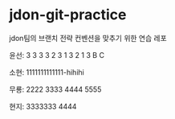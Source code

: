 # jdon-git-practice
jdon팀의 브랜치 전략 컨벤션을 맞추기 위한 연습 레포

윤선: 3 3 3 3 2 3 1 3 2 1 3 B C

소현: 1111111111111-hihihi

무룡: 2222 3333 4444 5555

현지: 3333333 4444
